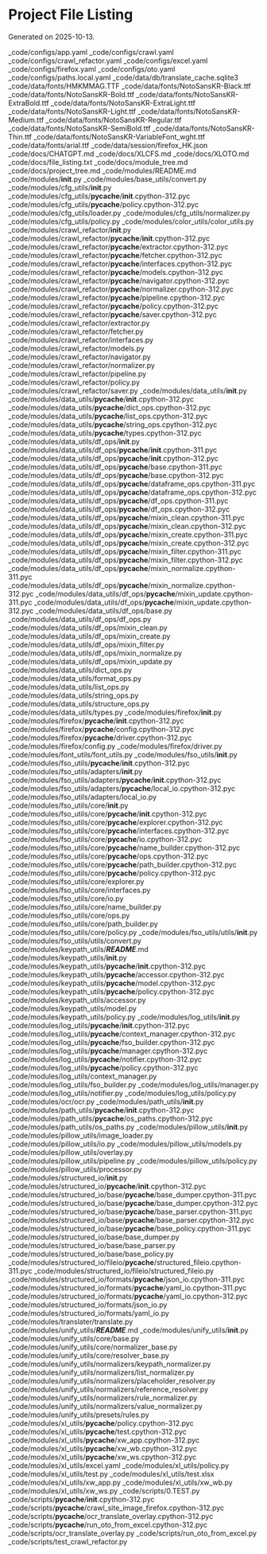 # Project File Listing
Generated on 2025-10-13.

_code/configs/app.yaml
_code/configs/crawl.yaml
_code/configs/crawl_refactor.yaml
_code/configs/excel.yaml
_code/configs/firefox.yaml
_code/configs/oto.yaml
_code/configs/paths.local.yaml
_code/data/db/translate_cache.sqlite3
_code/data/fonts/HMKMMAG.TTF
_code/data/fonts/NotoSansKR-Black.ttf
_code/data/fonts/NotoSansKR-Bold.ttf
_code/data/fonts/NotoSansKR-ExtraBold.ttf
_code/data/fonts/NotoSansKR-ExtraLight.ttf
_code/data/fonts/NotoSansKR-Light.ttf
_code/data/fonts/NotoSansKR-Medium.ttf
_code/data/fonts/NotoSansKR-Regular.ttf
_code/data/fonts/NotoSansKR-SemiBold.ttf
_code/data/fonts/NotoSansKR-Thin.ttf
_code/data/fonts/NotoSansKR-VariableFont_wght.ttf
_code/data/fonts/arial.ttf
_code/data/session/firefox_HK.json
_code/docs/CHATGPT.md
_code/docs/XLCFS.md
_code/docs/XLOTO.md
_code/docs/file_listing.txt
_code/docs/module_tree.md
_code/docs/project_tree.md
_code/modules/README.md
_code/modules/__init__.py
_code/modules/base_utils/convert.py
_code/modules/cfg_utils/__init__.py
_code/modules/cfg_utils/__pycache__/__init__.cpython-312.pyc
_code/modules/cfg_utils/__pycache__/policy.cpython-312.pyc
_code/modules/cfg_utils/loader.py
_code/modules/cfg_utils/normalizer.py
_code/modules/cfg_utils/policy.py
_code/modules/color_utils/color_utils.py
_code/modules/crawl_refactor/__init__.py
_code/modules/crawl_refactor/__pycache__/__init__.cpython-312.pyc
_code/modules/crawl_refactor/__pycache__/extractor.cpython-312.pyc
_code/modules/crawl_refactor/__pycache__/fetcher.cpython-312.pyc
_code/modules/crawl_refactor/__pycache__/interfaces.cpython-312.pyc
_code/modules/crawl_refactor/__pycache__/models.cpython-312.pyc
_code/modules/crawl_refactor/__pycache__/navigator.cpython-312.pyc
_code/modules/crawl_refactor/__pycache__/normalizer.cpython-312.pyc
_code/modules/crawl_refactor/__pycache__/pipeline.cpython-312.pyc
_code/modules/crawl_refactor/__pycache__/policy.cpython-312.pyc
_code/modules/crawl_refactor/__pycache__/saver.cpython-312.pyc
_code/modules/crawl_refactor/extractor.py
_code/modules/crawl_refactor/fetcher.py
_code/modules/crawl_refactor/interfaces.py
_code/modules/crawl_refactor/models.py
_code/modules/crawl_refactor/navigator.py
_code/modules/crawl_refactor/normalizer.py
_code/modules/crawl_refactor/pipeline.py
_code/modules/crawl_refactor/policy.py
_code/modules/crawl_refactor/saver.py
_code/modules/data_utils/__init__.py
_code/modules/data_utils/__pycache__/__init__.cpython-312.pyc
_code/modules/data_utils/__pycache__/dict_ops.cpython-312.pyc
_code/modules/data_utils/__pycache__/list_ops.cpython-312.pyc
_code/modules/data_utils/__pycache__/string_ops.cpython-312.pyc
_code/modules/data_utils/__pycache__/types.cpython-312.pyc
_code/modules/data_utils/df_ops/__init__.py
_code/modules/data_utils/df_ops/__pycache__/__init__.cpython-311.pyc
_code/modules/data_utils/df_ops/__pycache__/__init__.cpython-312.pyc
_code/modules/data_utils/df_ops/__pycache__/base.cpython-311.pyc
_code/modules/data_utils/df_ops/__pycache__/base.cpython-312.pyc
_code/modules/data_utils/df_ops/__pycache__/dataframe_ops.cpython-311.pyc
_code/modules/data_utils/df_ops/__pycache__/dataframe_ops.cpython-312.pyc
_code/modules/data_utils/df_ops/__pycache__/df_ops.cpython-311.pyc
_code/modules/data_utils/df_ops/__pycache__/df_ops.cpython-312.pyc
_code/modules/data_utils/df_ops/__pycache__/mixin_clean.cpython-311.pyc
_code/modules/data_utils/df_ops/__pycache__/mixin_clean.cpython-312.pyc
_code/modules/data_utils/df_ops/__pycache__/mixin_create.cpython-311.pyc
_code/modules/data_utils/df_ops/__pycache__/mixin_create.cpython-312.pyc
_code/modules/data_utils/df_ops/__pycache__/mixin_filter.cpython-311.pyc
_code/modules/data_utils/df_ops/__pycache__/mixin_filter.cpython-312.pyc
_code/modules/data_utils/df_ops/__pycache__/mixin_normalize.cpython-311.pyc
_code/modules/data_utils/df_ops/__pycache__/mixin_normalize.cpython-312.pyc
_code/modules/data_utils/df_ops/__pycache__/mixin_update.cpython-311.pyc
_code/modules/data_utils/df_ops/__pycache__/mixin_update.cpython-312.pyc
_code/modules/data_utils/df_ops/base.py
_code/modules/data_utils/df_ops/df_ops.py
_code/modules/data_utils/df_ops/mixin_clean.py
_code/modules/data_utils/df_ops/mixin_create.py
_code/modules/data_utils/df_ops/mixin_filter.py
_code/modules/data_utils/df_ops/mixin_normalize.py
_code/modules/data_utils/df_ops/mixin_update.py
_code/modules/data_utils/dict_ops.py
_code/modules/data_utils/format_ops.py
_code/modules/data_utils/list_ops.py
_code/modules/data_utils/string_ops.py
_code/modules/data_utils/structure_ops.py
_code/modules/data_utils/types.py
_code/modules/firefox/__init__.py
_code/modules/firefox/__pycache__/__init__.cpython-312.pyc
_code/modules/firefox/__pycache__/config.cpython-312.pyc
_code/modules/firefox/__pycache__/driver.cpython-312.pyc
_code/modules/firefox/config.py
_code/modules/firefox/driver.py
_code/modules/font_utils/font_utils.py
_code/modules/fso_utils/__init__.py
_code/modules/fso_utils/__pycache__/__init__.cpython-312.pyc
_code/modules/fso_utils/adapters/__init__.py
_code/modules/fso_utils/adapters/__pycache__/__init__.cpython-312.pyc
_code/modules/fso_utils/adapters/__pycache__/local_io.cpython-312.pyc
_code/modules/fso_utils/adapters/local_io.py
_code/modules/fso_utils/core/__init__.py
_code/modules/fso_utils/core/__pycache__/__init__.cpython-312.pyc
_code/modules/fso_utils/core/__pycache__/explorer.cpython-312.pyc
_code/modules/fso_utils/core/__pycache__/interfaces.cpython-312.pyc
_code/modules/fso_utils/core/__pycache__/io.cpython-312.pyc
_code/modules/fso_utils/core/__pycache__/name_builder.cpython-312.pyc
_code/modules/fso_utils/core/__pycache__/ops.cpython-312.pyc
_code/modules/fso_utils/core/__pycache__/path_builder.cpython-312.pyc
_code/modules/fso_utils/core/__pycache__/policy.cpython-312.pyc
_code/modules/fso_utils/core/explorer.py
_code/modules/fso_utils/core/interfaces.py
_code/modules/fso_utils/core/io.py
_code/modules/fso_utils/core/name_builder.py
_code/modules/fso_utils/core/ops.py
_code/modules/fso_utils/core/path_builder.py
_code/modules/fso_utils/core/policy.py
_code/modules/fso_utils/utils/__init__.py
_code/modules/fso_utils/utils/convert.py
_code/modules/keypath_utils/___README___.md
_code/modules/keypath_utils/__init__.py
_code/modules/keypath_utils/__pycache__/__init__.cpython-312.pyc
_code/modules/keypath_utils/__pycache__/accessor.cpython-312.pyc
_code/modules/keypath_utils/__pycache__/model.cpython-312.pyc
_code/modules/keypath_utils/__pycache__/policy.cpython-312.pyc
_code/modules/keypath_utils/accessor.py
_code/modules/keypath_utils/model.py
_code/modules/keypath_utils/policy.py
_code/modules/log_utils/__init__.py
_code/modules/log_utils/__pycache__/__init__.cpython-312.pyc
_code/modules/log_utils/__pycache__/context_manager.cpython-312.pyc
_code/modules/log_utils/__pycache__/fso_builder.cpython-312.pyc
_code/modules/log_utils/__pycache__/manager.cpython-312.pyc
_code/modules/log_utils/__pycache__/notifier.cpython-312.pyc
_code/modules/log_utils/__pycache__/policy.cpython-312.pyc
_code/modules/log_utils/context_manager.py
_code/modules/log_utils/fso_builder.py
_code/modules/log_utils/manager.py
_code/modules/log_utils/notifier.py
_code/modules/log_utils/policy.py
_code/modules/ocr/ocr.py
_code/modules/path_utils/__init__.py
_code/modules/path_utils/__pycache__/__init__.cpython-312.pyc
_code/modules/path_utils/__pycache__/os_paths.cpython-312.pyc
_code/modules/path_utils/os_paths.py
_code/modules/pillow_utils/__init__.py
_code/modules/pillow_utils/image_loader.py
_code/modules/pillow_utils/io.py
_code/modules/pillow_utils/models.py
_code/modules/pillow_utils/overlay.py
_code/modules/pillow_utils/pipeline.py
_code/modules/pillow_utils/policy.py
_code/modules/pillow_utils/processor.py
_code/modules/structured_io/__init__.py
_code/modules/structured_io/__pycache__/__init__.cpython-312.pyc
_code/modules/structured_io/base/__pycache__/base_dumper.cpython-311.pyc
_code/modules/structured_io/base/__pycache__/base_dumper.cpython-312.pyc
_code/modules/structured_io/base/__pycache__/base_parser.cpython-311.pyc
_code/modules/structured_io/base/__pycache__/base_parser.cpython-312.pyc
_code/modules/structured_io/base/__pycache__/base_policy.cpython-311.pyc
_code/modules/structured_io/base/base_dumper.py
_code/modules/structured_io/base/base_parser.py
_code/modules/structured_io/base/base_policy.py
_code/modules/structured_io/fileio/__pycache__/structured_fileio.cpython-311.pyc
_code/modules/structured_io/fileio/structured_fileio.py
_code/modules/structured_io/formats/__pycache__/json_io.cpython-311.pyc
_code/modules/structured_io/formats/__pycache__/yaml_io.cpython-311.pyc
_code/modules/structured_io/formats/__pycache__/yaml_io.cpython-312.pyc
_code/modules/structured_io/formats/json_io.py
_code/modules/structured_io/formats/yaml_io.py
_code/modules/translater/translate.py
_code/modules/unify_utils/___README___.md
_code/modules/unify_utils/__init__.py
_code/modules/unify_utils/core/base.py
_code/modules/unify_utils/core/normalizer_base.py
_code/modules/unify_utils/core/resolver_base.py
_code/modules/unify_utils/normalizers/keypath_normalizer.py
_code/modules/unify_utils/normalizers/list_normalizer.py
_code/modules/unify_utils/normalizers/placeholder_resolver.py
_code/modules/unify_utils/normalizers/reference_resolver.py
_code/modules/unify_utils/normalizers/rule_normalizer.py
_code/modules/unify_utils/normalizers/value_normalizer.py
_code/modules/unify_utils/presets/rules.py
_code/modules/xl_utils/__pycache__/policy.cpython-312.pyc
_code/modules/xl_utils/__pycache__/test.cpython-312.pyc
_code/modules/xl_utils/__pycache__/xw_app.cpython-312.pyc
_code/modules/xl_utils/__pycache__/xw_wb.cpython-312.pyc
_code/modules/xl_utils/__pycache__/xw_ws.cpython-312.pyc
_code/modules/xl_utils/excel.yaml
_code/modules/xl_utils/policy.py
_code/modules/xl_utils/test.py
_code/modules/xl_utils/test.xlsx
_code/modules/xl_utils/xw_app.py
_code/modules/xl_utils/xw_wb.py
_code/modules/xl_utils/xw_ws.py
_code/scripts/0.TEST.py
_code/scripts/__pycache__/__init__.cpython-312.pyc
_code/scripts/__pycache__/crawl_site_image_firefox.cpython-312.pyc
_code/scripts/__pycache__/ocr_translate_overlay.cpython-312.pyc
_code/scripts/__pycache__/run_oto_from_excel.cpython-312.pyc
_code/scripts/ocr_translate_overlay.py
_code/scripts/run_oto_from_excel.py
_code/scripts/test_crawl_refactor.py
